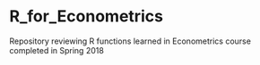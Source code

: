 # R_for_Econometrics
Repository reviewing R functions learned in Econometrics course completed in Spring 2018
